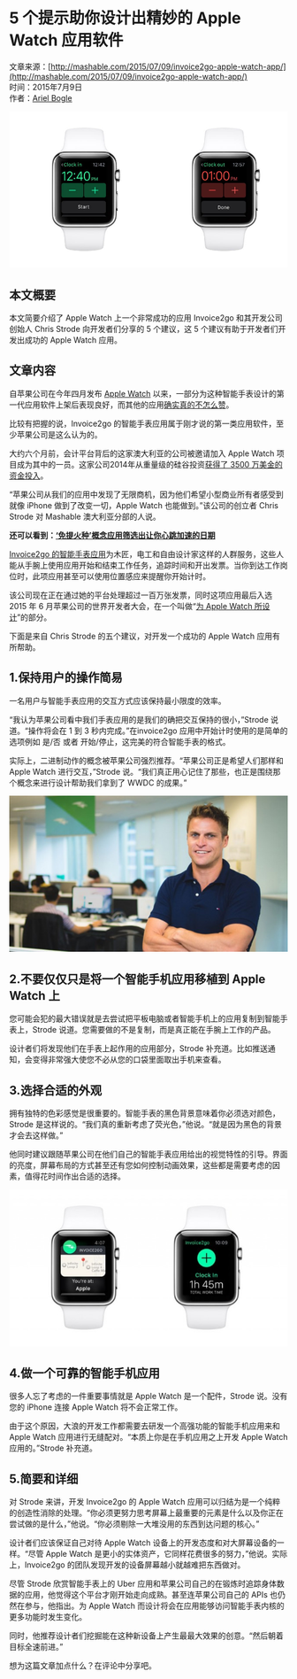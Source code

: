 # 5 个提示助你设计出精妙的 Apple Watch 应用软件  
  
文章来源：[http://mashable.com/2015/07/09/invoice2go-apple-watch-app/](http://mashable.com/2015/07/09/invoice2go-apple-watch-app/)  
时间：2015年7月9日  
作者：[Ariel Bogle](http://mashable.com/people/ariel-bogle/)  
  
![INVOICE2GO](images/apple-watch01.jpg)  
  
## 本文概要  
  
本文简要介绍了 Apple Watch 上一个非常成功的应用 Invoice2go 和其开发公司创始人 Chris Strode 向开发者们分享的 5 个建议，这 5 个建议有助于开发者们开发出成功的 Apple Watch 应用。 
  
## 文章内容  
  
自苹果公司在今年四月发布 [Apple Watch](http://mashable.com/category/apple-watch/) 以来，一部分为这种智能手表设计的第一代应用软件上架后表现良好，而其他的应用[确实真的不怎么赞](http://mashable.com/2015/04/27/apple-watch-in-australia/)。  
  
比较有把握的说，Invoice2go 的智能手表应用属于刚才说的第一类应用软件，至少苹果公司是这么认为的。  
  
大约六个月前，会计平台背后的这家澳大利亚的公司被邀请加入 Apple Watch 项目成为其中的一员。这家公司2014年从重量级的硅谷投资[获得了 3500 万美金的资金投入](http://mashable.com/2014/09/24/invoice2go-tech-millionaire/)。  
  
“苹果公司从我们的应用中发现了无限商机，因为他们希望小型商业所有者感受到就像 iPhone 做到了改变一切，Apple Watch 也能做到。”该公司的创立者 Chris Strode 对 Mashable 澳大利亚分部的人说。  
  
**还可以看到：[‘免提火种’概念应用筛选出让你心跳加速的日期](http://mashable.com/2015/07/07/hands-free-tinder/)**  
  
[Invoice2go 的智能手表应用](https://blog.invoice2go.com/introducing-invoice2go-for-apple-watch/)为木匠，电工和自由设计家这样的人群服务，这些人能从手腕上使用应用开始和结束工作任务，追踪时间和开出发票。当你到达工作岗位时，此项应用甚至可以使用位置感应来提醒你开始计时。  
  
该公司现在正在通过她的平台处理超过一百万张发票，同时这项应用最后入选 2015 年 6 月苹果公司的世界开发者大会，在一个叫做“[为 Apple Watch 所设计](https://developer.apple.com/videos/wwdc/2015/?id=802v)”的部分。  
  
下面是来自 Chris Strode 的五个建议，对开发一个成功的 Apple Watch 应用有所帮助。  
  
## 1.保持用户的操作简易  
  
一名用户与智能手表应用的交互方式应该保持最小限度的效率。  
  
“我认为苹果公司看中我们手表应用的是我们的确把交互保持的很小，”Strode 说道。“操作将会在 1 到 3 秒内完成。”在invoice2go 应用中开始计时使用的是简单的选项例如 是/否 或者 开始/停止，这完美的符合智能手表的格式。  
  
实际上，二进制动作的概念被苹果公司强烈推荐。“苹果公司正是希望人们那样和 Apple Watch 进行交互，”Strode 说。“我们真正用心记住了那些，也正是围绕那个概念来进行设计帮助我们拿到了 WWDC 的成果。”  
  
![Chris Strode](images/apple-watch02.jpg)  
  
## 2.不要仅仅只是将一个智能手机应用移植到 Apple Watch 上  
  
您可能会犯的最大错误就是去尝试把平板电脑或者智能手机上的应用复制到智能手表上，Strode 说道。您需要做的不是复制，而是真正能在手腕上工作的产品。  
  
设计者们将发现他们在手表上起作用的应用部分，Strode 补充道。比如推送通知，会变得非常强大使您不必从您的口袋里面取出手机来查看。  
  
## 3.选择合适的外观  
  
拥有独特的色彩感觉是很重要的。智能手表的黑色背景意味着你必须选对颜色，Strode 是这样说的。“我们真的重新考虑了荧光色，”他说。“就是因为黑色的背景才会去这样做。”  
  
他同时建议跟随苹果公司在他们自己的智能手表应用给出的视觉特性的引导。界面的亮度，屏幕布局的方式甚至还有您如何控制动画效果，这些都是需要考虑的因素，值得花时间作出合适的选择。  
  
![INVOICE2GO APP](images/apple-watch03.jpg)  
  
## 4.做一个可靠的智能手机应用  
  
很多人忘了考虑的一件重要事情就是 Apple Watch 是一个配件，Strode 说。没有您的 iPhone 连接 Apple Watch 将不会正常工作。  
  
由于这个原因，大浪的开发工作都需要去研发一个高强功能的智能手机应用来和 Apple Watch 应用进行无缝配对。“本质上你是在手机应用之上开发 Apple Watch 应用的。”Strode 补充道。  
  
## 5.简要和详细  
  
对 Strode 来讲，开发 Invoice2go 的 Apple Watch 应用可以归结为是一个纯粹的创造性消除的处理。“你必须更努力思考屏幕上最重要的元素是什么以及你正在尝试做的是什么，”他说。“你必须剔除一大堆没用的东西到达问题的核心。”  
  
设计者们应该保证自己对待 Apple Watch 设备上的开发态度和对大屏幕设备的一样。“尽管 Apple Watch 是更小的实体资产，它同样花费很多的努力，”他说。实际上，Invoice2go 的团队发现开发的设备屏幕越小就越难把东西做对。  
  
尽管 Strode 欣赏智能手表上的 Uber 应用和苹果公司自己的在锻炼时追踪身体数据的应用，他觉得这个平台才刚开始走向成熟。甚至连苹果公司自己的 APIs 也仍然在参与，他指出。为 Apple Watch 而设计将会在应用能够访问智能手表内核的更多功能时发生变化。  
  
同时，他推荐设计者们挖掘能在这种新设备上产生最最大效果的创意。“然后朝着目标全速前进。”  
  
想为这篇文章加点什么？在评论中分享吧。
